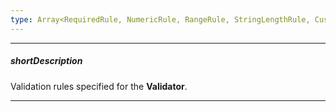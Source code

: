 ```yaml
---
type: Array<RequiredRule, NumericRule, RangeRule, StringLengthRule, CustomRule, CompareRule, PatternRule, EmailRule>
---
```

---
##### shortDescription
Validation rules specified for the **Validator**.

---
